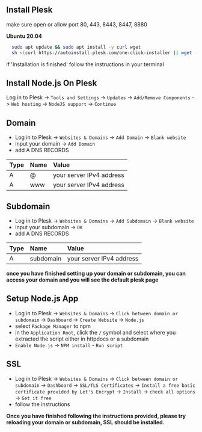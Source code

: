 
## Install Plesk

make sure open or allow port 80, 443, 8443, 8447, 8880

**Ubuntu 20.04**
```bash
  sudo apt update && sudo apt install -y curl wget
  sh <(curl https://autoinstall.plesk.com/one-click-installer || wget -O - https://autoinstall.plesk.com/one-click-installer)
```

if 'Installation is finished' follow the instructions in your terminal

## Install Node.js On Plesk

Log in to Plesk -> `Tools and Settings` -> `Updates` -> `Add/Remove Components` -> `Web hosting` -> `NodeJS support` -> `Continue`

## Domain

- Log in to Plesk -> `Websites & Domains` -> `Add Domain` -> `Blank website`
- input your domain -> `Add Domain` 
- add A DNS RECORDS

| Type      | Name     | Value                      |
| :-------- | :------- | :------------------------- |
| A         | @        | your server IPv4 address   |
| A         | www      | your server IPv4 address   |

## Subdomain

- Log in to Plesk -> `Websites & Domains` -> `Add Subdomain` -> `Blank website`
- input your subdomain -> `OK` 
- add A DNS RECORDS

| Type      | Name      | Value                      |
| :-------- | :-------  | :------------------------- |
| A         | subdomain | your server IPv4 address   |

**once you have finished setting up your domain or subdomain, you can access your domain and you will see the default plesk page**

## Setup Node.js App

- Log in to Plesk -> `Websites & Domains` -> `Click between domain or subdomain` -> `Dashboard` -> `Create Website` -> `Node.js`
- select `Package Manager` to npm
- in the `Application Root`, click the `/` symbol and select where you extracted the script either in httpdocs or a subdomain
- `Enable Node.js` -> `NPM install` - `Run script`

## SSL

- Log in to Plesk -> `Websites & Domains` -> `Click between domain or subdomain` -> `Dashboard` -> `SSL/TLS Certificates` -> `Install a free basic certificate provided by Let's Encrypt` -> `Install` -> `check all options` -> `Get it free`
- follow the instructions

**Once you have finished following the instructions provided, please try reloading your domain or subdomain, SSL should be installed.**

